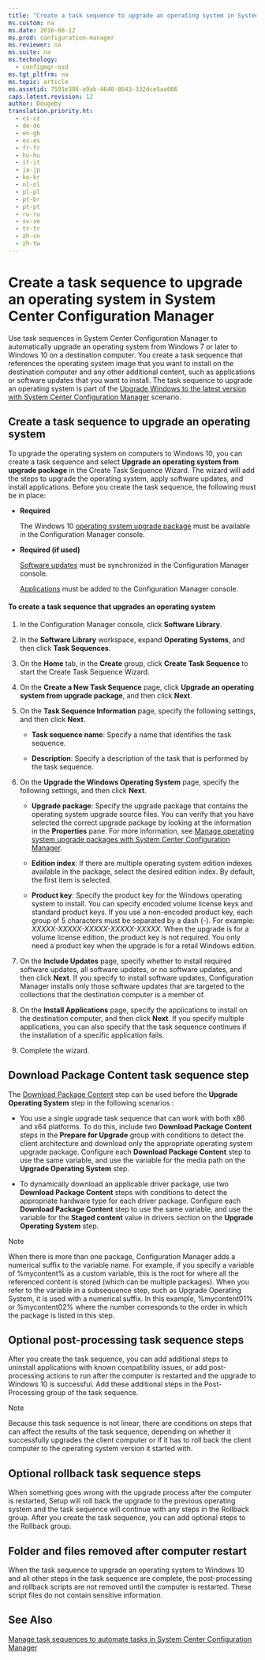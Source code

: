 ```yaml
---
title: "Create a task sequence to upgrade an operating system in System Center Configuration Manager"
ms.custom: na
ms.date: 2016-08-12
ms.prod: configuration-manager
ms.reviewer: na
ms.suite: na
ms.technology: 
  - configmgr-osd
ms.tgt_pltfrm: na
ms.topic: article
ms.assetid: 7591e386-a9ab-4640-8643-332dce5aa006
caps.latest.revision: 12
author: Dougeby
translation.priority.ht: 
  - cs-cz
  - de-de
  - en-gb
  - es-es
  - fr-fr
  - hu-hu
  - it-it
  - ja-jp
  - ko-kr
  - nl-nl
  - pl-pl
  - pt-br
  - pt-pt
  - ru-ru
  - sv-se
  - tr-tr
  - zh-cn
  - zh-tw
---
```

# Create a task sequence to upgrade an operating system in System Center Configuration Manager
Use task sequences   in System Center Configuration Manager to automatically upgrade  an operating system from Windows 7 or later to Windows 10 on a destination computer. You create a task sequence that references the operating system image that you want to install on the destination computer and any other additional content, such as applications or software updates that you want to install. The task sequence to upgrade an operating system is part of the [Upgrade Windows to the latest version with System Center Configuration Manager](../../osd/deploy-use/upgrade-windows-to-the-latest-version.md) scenario.  
  
##  <a name="BKMK_UpgradeOS"></a> Create a task sequence to upgrade an operating system  
 To upgrade the operating system on computers to Windows 10, you can create a task sequence  and select **Upgrade an operating system from upgrade package** in the Create Task Sequence Wizard. The wizard will add the steps to upgrade the operating system, apply software updates, and install applications. Before  you create the  task sequence, the following must be in place:  
  
-   **Required**  
  
     The Windows 10 [operating system upgrade package](https://technet.microsoft.com/library/mt627916\(TechNet.10\).aspx) must be available in the Configuration Manager console.  
  
-   **Required (if used)**  
  
     [Software updates](https://technet.microsoft.com/library/mt612804\(TechNet.10\).aspx) must be synchronized in the Configuration Manager console.  
  
     [Applications](https://technet.microsoft.com/library/mt595707\(TechNet.10\).aspx) must be added to the Configuration Manager console.  
  
#### To create a task sequence that upgrades an operating system  
  
1.  In the Configuration Manager console, click **Software Library**.  
  
2.  In the **Software Library** workspace, expand **Operating Systems**, and then click **Task Sequences**.  
  
3.  On the **Home** tab, in the **Create** group, click **Create Task Sequence** to start the Create Task Sequence Wizard.  
  
4.  On the **Create a New Task Sequence** page, click **Upgrade an operating system from upgrade package**, and then click **Next**.  
  
5.  On the **Task Sequence Information** page, specify the following settings, and then click **Next**.  
  
    -   **Task sequence name**: Specify a name that identifies the task sequence.  
  
    -   **Description**: Specify a description of the task that is performed by the task sequence.  
  
6.  On the **Upgrade the  Windows Operating System** page, specify the following settings, and then click **Next**.  
  
    -   **Upgrade package**: Specify the upgrade package that contains the operating system upgrade source files. You can verify  that you have selected the correct upgrade package by looking at the information in the **Properties** pane. For more information, see [Manage operating system upgrade packages with System Center Configuration Manager](../../osd/deploy-use/manage-operating-system-upgrade-packages.md).  
  
    -   **Edition index**: If there are multiple operating system edition indexes available in the package, select the desired edition index. By default, the first item is selected.  
  
    -   **Product key**: Specify the product key for the Windows operating system to install. You can specify encoded volume license keys and standard product keys. If you use a non-encoded product key, each group of 5 characters must be separated by a dash (-). For example: *XXXXX-XXXXX-XXXXX-XXXXX-XXXXX*. When the upgrade is for a volume license edition, the product key is not required. You only need a product key when the upgrade is for a retail Windows edition.  
  
7.  On the **Include Updates** page, specify whether to install required software updates, all software updates, or no software updates, and then click **Next**. If you specify to install software updates, Configuration Manager installs only those software updates that are targeted to the collections that the destination computer is a member of.  
  
8.  On the **Install Applications** page, specify the applications to install on the destination computer, and then click **Next**. If you specify multiple applications, you can also specify that the task sequence continues if the installation of a specific application fails.  
  
9. Complete the wizard.  
  
## Download Package Content task sequence step  
 The [Download Package Content](../../osd/understand/task-sequence-steps.md#BKMK_DownloadPackageContent) step can be used before the **Upgrade Operating System** step in the following scenarios :  
  
-   You use a single upgrade task sequence that can work with both x86 and x64 platforms. To do  this, include two **Download Package Content** steps in the **Prepare for Upgrade** group with conditions to detect the client architecture and download only the appropriate operating system upgrade package. Configure each **Download Package Content** step to use the same variable, and use the variable for the media path on the **Upgrade Operating System** step.  
  
-   To dynamically download an applicable driver package, use two **Download Package Content** steps with conditions to detect the appropriate hardware type for each driver package. Configure each **Download Package Content** step to use the same variable, and use the variable for the **Staged content** value in drivers section on the **Upgrade Operating System** step.  

   > [!NOTE]
   > When there is more than one package, Configuration Manager adds a numerical suffix to the variable name. For example, if you specify a variable of %mycontent% as a custom variable, this is the root for where all the referenced content is stored (which can be multiple packages). When you refer to the variable in a subsequence step, such as Upgrade Operating System, it is used with a numerical suffix. In this example, %mycontent01% or %mycontent02% where the number corresponds to the order in which the package is listed in this step.
  
## Optional post-processing task sequence steps  
 After you create the task sequence, you can add additional steps to uninstall applications with known compatibility issues, or add post-processing actions to run after the computer is restarted and the upgrade to Windows 10 is successful. Add these additional steps in the Post-Processing group of the task sequence.  
  
> [!NOTE]  
>  Because this task sequence is not linear, there are conditions on steps that can affect the results of the task sequence, depending on whether it successfully upgrades the client computer or if it has to roll back the client computer to the operating system version it started with.  
  
## Optional rollback task sequence steps  
 When something goes wrong with the upgrade process after the computer is restarted, Setup will roll back the upgrade to the previous operating system and the task sequence will continue with any steps in the Rollback group. After you create the task sequence, you can add optional steps to the Rollback group.  
  
## Folder and files removed after computer restart  
 When the task sequence to upgrade an operating system to Windows 10 and all other steps in the task sequence are complete, the post-processing and rollback scripts are not removed until the computer is restarted.  These script files do not contain sensitive information.  
  
## See Also  
 [Manage task sequences to automate tasks in System Center Configuration Manager](../../osd/deploy-use/manage-task-sequences-to-automate-tasks.md)